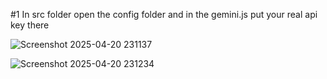 #1 In src folder open the config folder and in the gemini.js put your real api key there



![Screenshot 2025-04-20 231137](https://github.com/user-attachments/assets/a04c67bd-7d26-4fef-882f-7bf32f085eeb)

![Screenshot 2025-04-20 231234](https://github.com/user-attachments/assets/64a2be64-d632-4867-80ff-fc822af50f76)
